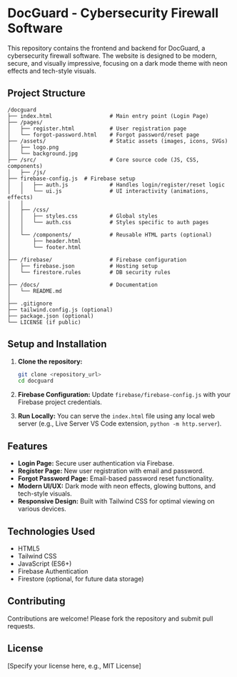 # DocGuard - Cybersecurity Firewall Software

This repository contains the frontend and backend for DocGuard, a cybersecurity firewall software. The website is designed to be modern, secure, and visually impressive, focusing on a dark mode theme with neon effects and tech-style visuals.

## Project Structure

```
/docguard
├── index.html                  # Main entry point (Login Page)
├── /pages/
│   ├── register.html           # User registration page
│   └── forgot-password.html    # Forgot password/reset page
├── /assets/                    # Static assets (images, icons, SVGs)
│   ├── logo.png
│   └── background.jpg
├── /src/                       # Core source code (JS, CSS, components)
│   ├── /js/
├── firebase-config.js  # Firebase setup
│   │   ├── auth.js             # Handles login/register/reset logic
│   │   └── ui.js               # UI interactivity (animations, effects)
│   │
│   ├── /css/
│   │   ├── styles.css          # Global styles
│   │   └── auth.css            # Styles specific to auth pages
│   │
│   └── /components/            # Reusable HTML parts (optional)
│       ├── header.html
│       └── footer.html
│
├── /firebase/                  # Firebase configuration
│   ├── firebase.json           # Hosting setup
│   └── firestore.rules         # DB security rules
│
├── /docs/                      # Documentation
│   └── README.md
│
├── .gitignore
├── tailwind.config.js (optional)
├── package.json (optional)
└── LICENSE (if public)
```

## Setup and Installation

1.  **Clone the repository:**
    ```bash
    git clone <repository_url>
    cd docguard
    ```

2.  **Firebase Configuration:**
    Update `firebase/firebase-config.js` with your Firebase project credentials.

3.  **Run Locally:**
    You can serve the `index.html` file using any local web server (e.g., Live Server VS Code extension, `python -m http.server`).

## Features

-   **Login Page:** Secure user authentication via Firebase.
-   **Register Page:** New user registration with email and password.
-   **Forgot Password Page:** Email-based password reset functionality.
-   **Modern UI/UX:** Dark mode with neon effects, glowing buttons, and tech-style visuals.
-   **Responsive Design:** Built with Tailwind CSS for optimal viewing on various devices.

## Technologies Used

-   HTML5
-   Tailwind CSS
-   JavaScript (ES6+)
-   Firebase Authentication
-   Firestore (optional, for future data storage)

## Contributing

Contributions are welcome! Please fork the repository and submit pull requests.

## License

[Specify your license here, e.g., MIT License]